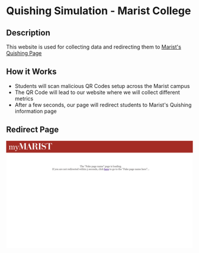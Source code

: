# Quishing Simulation - Marist College

## Description 

This website is used for collecting data and redirecting them to [Marist's Quishing Page](https://www.marist.edu/information-security/cyber-qr)

## How it Works

- Students will scan malicious QR Codes setup across the Marist campus
- The QR Code will lead to our website where we will collect different metrics
- After a few seconds, our page will redirect students to Marist's Quishing information page

## Redirect Page
![Redirect Page](https://github.com/EthanOndreicka/cyber-capping/blob/main/assets/redirect-preview.png)
